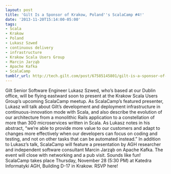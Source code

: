```yaml
---
layout: post
title: 'Gilt Is a Sponsor of Krakow, Poland''s ScalaCamp #4!'
date: '2013-11-20T15:14:00-05:00'
tags:
- Scala
- Krakow
- Poland
- Lukasz Szwed
- continuous delivery
- infrastructure
- Krakow Scala Users Group
- Marcin Jarząb
- Apache Kafka
- ScalaCamp
tumblr_url: http://tech.gilt.com/post/67585145801/gilt-is-a-sponsor-of-krakow-polands-scalacamp
---
```


Gilt Senior Software Engineer Lukasz Szwed, who’s based at our Dublin office, will be flying eastward soon to present at the Krakow Scala Users Group’s upcoming ScalaCamp meetup. As ScalaCamp’s featured presenter, Lukasz will talk about Gilt’s development and deployment infrastructure in continuous-innovation mode with Scala, and also describe the evolution of our architecture from a monolithic Rails application to a constellation of more than 300 microservices written in Scala. As Lukasz notes in his abstract, “we’re able to provide more value to our customers and adapt to changes more effectively when our developers can focus on coding and testing, and not on other tasks that can be automated instead.”
In addition to Lukasz’s talk, ScalaCamp will feature a presentation by AGH researcher and independent software consultant Marcin Jarząb on Apache Kafka. The event will close with networking and a pub visit. Sounds like fun! ScalaCamp takes place Thursday, November 28 (5:30 PM) at Katedra Informatyki AGH, Building D-17 in Krakow. RSVP here!
